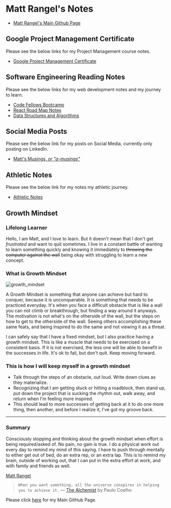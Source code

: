 # Matt Rangel's Notes

- [Matt Rangel's Main Github Page][2]

## Google Project Management Certificate

Please see the below links for my Project Management course notes.

- [Google Project Management Certificate](../reading-notes/googlePmCert/googlePmCert.md)

## Software Engineering Reading Notes

Please see the below links for my web development notes and my journey to learn.

- [Code Fellows Bootcamp](./CodeFellows/README.md)
- [React Road Map Notes](./reactRoadmap/README.md)
- [Data Structures and Algorithms](https://github.com/rangelMatt/dsa-exercises)

## Social Media Posts

Please see the below link for my posts on Social Media, currently only posting on LinkedIn.

- [Matt's Musings, _or "a-musings"_](./newsLetter/README.md)

## Athletic Notes

Please see the below link for my notes my athletic journey.

- [Athletic Notes](./athleticNotes/README.md)

## Growth Mindset

### Lifelong Learner

Hello, I am Matt, and I love to learn. But it doesn't mean that I don't get _frustrated_ and want to quit sometimes. I live in a constant battle of wanting to learn something quickly and knowing it immediately to ~~throwing the computer against the wall~~ being okay with struggling to learn a new concept.

### What is Growth Mindset

![growth_mindset](https://user-images.githubusercontent.com/95889943/146064901-7bef9445-55b0-4c31-9e17-badc8edc9e97.jpeg)

A Growth Mindset is something that anyone can achieve but hard to conquer, because it is unconquerable. It is something that needs to be practiced everyday. It's when you face a difficult obstacle that is like a wall you can not climb or breakthrough, but finding a way around it anyways. The motivation is not what's on the otherside of the wall, but the steps on how to get to the otherside of the wall. Seeing others accomplishing these same feats, and being inspired to do the same and not viewing it as a threat.

I can safely say that I have a fixed mindset, but I also practice having a growth mindset. This is like a muscle that needs to be exercised on a consistent basis. If it is not exercised, the less one will be able to benefit in the successes in life. It's ok to fail, but don't quit. Keep moving forward.

### This is how I will keep myself in a growth mindset

- Talk through the steps of an obstacle, out loud. Write down clues as they materialize.
- Recognizing that I am getting stuck or hitting a roadblock, then stand up, put down the project that is sucking the rhythm out, walk away, and return when I'm feeling more inspired.
- This should lead to more successes of getting back at it to do one more thing, then another, and before I realize it, I've got my groove back.

---

### Summary

Consciously stopping and thinking about the growth mindset when effort is being required/asked of. No pain, no gain is true. I do a physical work out every day to remind my mind of this saying. I have to push through mentally to either get out of bed, do an extra rep, or an extra lap. This is to remind my brain, outside of working out, that I can put in the extra effort at work, and with family and friends as well.

[Matt Rangel][2]

[2]: https://github.com/rangelMatt "Matt's GitHub"

> `When you want something, all the universe conspires in helping you to achieve it.` — [The Alchemist][1] by Paulo Coelho

[1]: https://g.co/kgs/Tz6J9W "The Universe Conspires"

Please click [here][2] for my Main GitHub Page.
